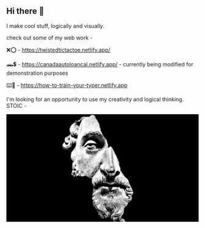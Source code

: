 ## Hi there 👋

I make cool stuff, logically and visually. 

check out some of my web work - 

❌⭕️ - https://twistedtictactoe.netlify.app/

🛻💲 - https://canadaautoloancal.netlify.app/ - currently being modified for demonstration purposes

⌨️🐲 - https://how-to-train-your-typer.netlify.app

I'm looking for an opportunity to use my creativity and logical thinking. STOIC -

![alt text](https://github.com/Exoticbluebear/Exoticbluebear/blob/63dcf0fd779e23836a9f4899e4ec12db32fc30ae/Stoicism.jpg)


<!--
**Exoticbluebear/Exoticbluebear** is a ✨ _special_ ✨ repository because its `README.md` (this file) appears on your GitHub profile.

Here are some ideas to get you started:

- 🔭 I’m currently working on ...
- 🌱 I’m currently learning ...
- 👯 I’m looking to collaborate on ...
- 🤔 I’m looking for help with ...
- 💬 Ask me about ...
- 📫 How to reach me: ...
- 😄 Pronouns: ...
- ⚡ Fun fact: ...
-->
